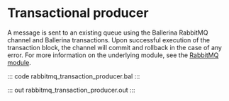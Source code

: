 # Transactional producer

A message is sent to an existing queue
using the Ballerina RabbitMQ channel and Ballerina transactions.
Upon successful execution of the transaction block,
the channel will commit and rollback in the case of any error.
For more information on the underlying module,
see the [RabbitMQ module](https://lib.ballerina.io/ballerinax/rabbitmq/latest).

::: code rabbitmq_transaction_producer.bal :::

::: out rabbitmq_transaction_producer.out :::